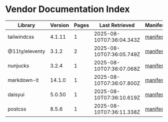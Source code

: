 # Vendor Documentation Index

| Library        | Version | Pages | Last Retrieved           | Manifest                                       |
| -------------- | ------- | ----- | ------------------------ | ---------------------------------------------- |
| tailwindcss    | 4.1.11  | 1     | 2025-08-10T07:36:04.343Z | [manifest](tailwindcss/4.1.11/manifest.json)   |
| @11ty/eleventy | 3.1.2   | 2     | 2025-08-10T07:36:05.749Z | [manifest](@11ty/eleventy/3.1.2/manifest.json) |
| nunjucks       | 3.2.4   | 1     | 2025-08-10T07:36:07.068Z | [manifest](nunjucks/3.2.4/manifest.json)       |
| markdown-it    | 14.1.0  | 1     | 2025-08-10T07:36:07.800Z | [manifest](markdown-it/14.1.0/manifest.json)   |
| daisyui        | 5.0.50  | 1     | 2025-08-10T07:36:10.619Z | [manifest](daisyui/5.0.50/manifest.json)       |
| postcss        | 8.5.6   | 1     | 2025-08-10T07:36:11.338Z | [manifest](postcss/8.5.6/manifest.json)        |
